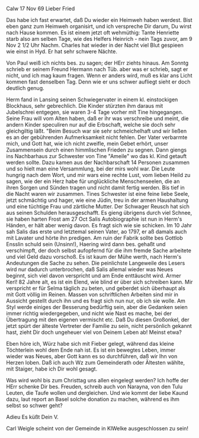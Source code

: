  Calw 17 Nov 69
Lieber Fried

Das habe ich fast erwartet, daß Du wieder ein Heimweh haben werdest. Bist eben ganz zum Heimweh organisirt, und ich verspreche Dir darum, Du wirst nach Hause kommen. Es ist einem jetzt oft wehmüthig: Tante Henriette starb also am selben Tage, wie des Helfers Heinrich - nein Tags zuvor, am 9 Nov 2 1/2 Uhr Nachm. Charles hat wieder in der Nacht viel Blut gespieen wie einst in Hyd. Er hat sehr schwere Nächte.

Von Paul weiß ich nichts bes. zu sagen; der HErr ziehts hinaus. Am Sonntg schrieb er seinem Freund Hermann nach Tüb. aber was er schrieb, sagt er nicht, und ich mag kaum fragen. Wenn er anders wird, muß es klar ans Licht kommen fast denselben Tag. Denn wie er uns schwer aufliegt sieht er doch deutlich genug.

Herm fand in Lansing seinen Schwiegervater in einem kl. einstockigen Blockhaus, sehr gebrechlich. Die Kinder stürzten ihm daraus mit Jubelschrei entgegen, sie waren 3-4 Tage vorher mit Tine hingegangen. Seine Frau will vom Alten haben, daß er ihr was verschreibe und meint, die andern Kinder speculiren nur auf die Erbschaft, welche sie doch sehr gleichgiltig läßt. "Beim Besuch war sie sehr schmeichelhaft und wir ließen es an der gebührenden Aufmerksamkeit nicht fehlen. Der Vater verbarmte mich, und Gott hat, wie ich nicht zweifle, mein Gebet erhört, unser Zusammensein durch einen himmlischen Frieden zu segnen. Dann giengs ins Nachbarhaus zur Schwester von Tine "Ameile" wo das kl. Kind getauft werden sollte. Dazu kamen aus der Nachbarschaft 14 Personen zusammen und so hielt man eine Versammlung, bei der mirs wohl war. Die Leute hungrig nach dem Wort, und mir wars eine rechte Lust, vom lieben Heild zu sagen, wie der ein Herz habe für unglückliche Menschenseelen, die an ihren Sorgen und Sünden tragen und nicht damit fertig werden. Bis tief in die Nacht waren wir zusammen. Tines Schwester ist eine feine liebe Seele, jetzt schmächtig und hager, wie eine Jüdin, treu in der armen Haushaltung und eine tüchtige Frau und zärtliche Mutter. Der Schwager Reusch hat sich aus seinen Schulden herausgeschafft. Es gieng übrigens durch viel Schnee, sie haben harten Frost am 27 Oct 
Salis Autobiographie ist nun in Herm's Händen, er hält aber wenig davon. Es fragt sich wie sie schicken. Im 10 Jahr sah Salis das erste und letztemal seinen Vater, ao 1797, er aß damals auch mit Lavater und hörte ihn predigen. Am ruin der Fabrik sollte bes Gottlob Ensslin schuld sein (Unsinn!), Haering wird dann bes. gehaßt und verschimpft, der doch selbst aufopfernd für die ihm fremde Sache arbeitete und viel Geld dazu vorschoß. Es ist kaum der Mühe werth, nach Herm's Andeutungen die Sache zu sehen. Die peinlichste Langeweile des Lesers wird nur dadurch unterbrochen, daß Salis allemal wieder was Neues beginnt, sich viel davon verspricht und am Ende enttäuscht wird. Armer Kerl! 82 Jahre alt, es ist ein Elend, wie blind er über sich schreiben kann. Mir verspricht er für Selma täglich zu beten, und geberdet sich überhaupt als mit Gott völlig im Reinen. Massen von schriftlichen Arbeiten sind mir in Aussicht gestellt durch ihn und es fragt sich nun nur, ob ich sie wolle. Am Styl werde einiges der Besserung bedürftig sein, aber die Gedanken seien immer richtig wiedergegeben, und nicht wie Nast es mache, bei der Übertragung mit den eigenen vermischt etc. Daß Du diesen Großonkel, der jetzt spürt der älteste Vertreter der Familie zu sein, nicht persönlich gekannt hast, zieht Dir doch ungeheuer viel von Deinem Leben ab! Meinst etwa?

Eben höre ich, Würz habe sich mit Fieber gelegt, während das kleine Töchterlein wohl dem Ende nah ist. Es ist ein bewegtes Leben, immer wieder was Neues, aber Gott kann es so durchführen, daß wir Ihn von Herzen loben. Daß ich auch Wz zum Gemeinderath oder Ältesten wählte, mit Staiger, habe ich Dir wohl gesagt.

Was wird wohl bis zum Christtag uns allen eingelegt werden? Ich hoffe der HErr schenke Dir bes. Freuden, schreib auch von Narayna, von den Tulu Leuten, die Taufe wollen und dergleichen. Und wie kommt der liebe Kaund dazu, laut report an Basel solche donation zu machen, während es ihm selbst so schwer geht?

 Adieu Es küßt
 Dein V.

Carl Weigle scheint von der Gemeinde in KlWelke ausgeschlossen zu sein! 